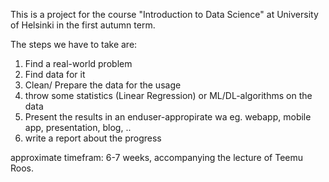 This is a project for the course "Introduction to Data Science" at University of Helsinki in the first autumn term.

The steps we have to take are:
1) Find a real-world problem
2) Find data for it
3) Clean/ Prepare the data for the usage
4) throw some statistics (Linear Regression) or ML/DL-algorithms on the data
5) Present the results in an enduser-appropirate wa eg. webapp, mobile app, presentation, blog, ..
6) write a report about the progress 

approximate timefram: 6-7 weeks, accompanying the lecture of Teemu Roos.